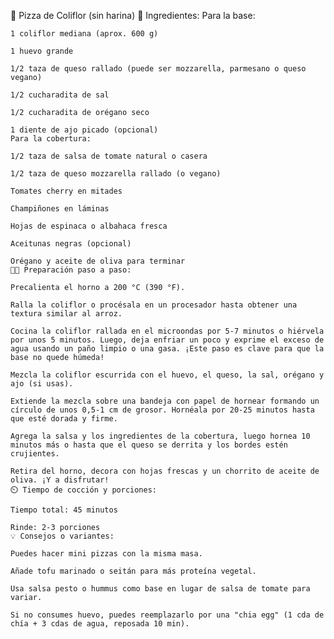 🍕 Pizza de Coliflor (sin harina)
🥦 Ingredientes:
Para la base:

    1 coliflor mediana (aprox. 600 g)

    1 huevo grande

    1/2 taza de queso rallado (puede ser mozzarella, parmesano o queso vegano)

    1/2 cucharadita de sal

    1/2 cucharadita de orégano seco

    1 diente de ajo picado (opcional)
    Para la cobertura:

    1/2 taza de salsa de tomate natural o casera

    1/2 taza de queso mozzarella rallado (o vegano)

    Tomates cherry en mitades

    Champiñones en láminas

    Hojas de espinaca o albahaca fresca

    Aceitunas negras (opcional)

    Orégano y aceite de oliva para terminar
    👩‍🍳 Preparación paso a paso:

    Precalienta el horno a 200 °C (390 °F).

    Ralla la coliflor o procésala en un procesador hasta obtener una textura similar al arroz.

    Cocina la coliflor rallada en el microondas por 5-7 minutos o hiérvela por unos 5 minutos. Luego, deja enfriar un poco y exprime el exceso de agua usando un paño limpio o una gasa. ¡Este paso es clave para que la base no quede húmeda!

    Mezcla la coliflor escurrida con el huevo, el queso, la sal, orégano y ajo (si usas).

    Extiende la mezcla sobre una bandeja con papel de hornear formando un círculo de unos 0,5-1 cm de grosor. Hornéala por 20-25 minutos hasta que esté dorada y firme.

    Agrega la salsa y los ingredientes de la cobertura, luego hornea 10 minutos más o hasta que el queso se derrita y los bordes estén crujientes.

    Retira del horno, decora con hojas frescas y un chorrito de aceite de oliva. ¡Y a disfrutar!
    ⏲️ Tiempo de cocción y porciones:

    Tiempo total: 45 minutos

    Rinde: 2-3 porciones
    💡 Consejos o variantes:

    Puedes hacer mini pizzas con la misma masa.

    Añade tofu marinado o seitán para más proteína vegetal.

    Usa salsa pesto o hummus como base en lugar de salsa de tomate para variar.

    Si no consumes huevo, puedes reemplazarlo por una "chia egg" (1 cda de chía + 3 cdas de agua, reposada 10 min).